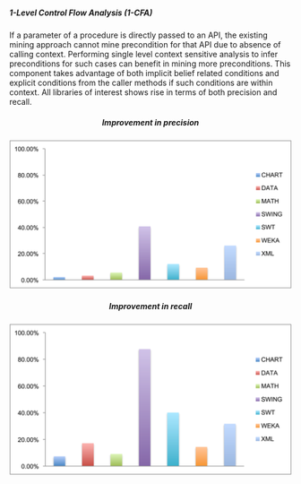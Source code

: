 ##### 1-Level Control Flow Analysis (1-CFA)
If a parameter of a procedure is directly passed to an API, the existing mining approach cannot mine precondition for that API due to absence of calling context. Performing single level context sensitive analysis to infer preconditions for such cases can benefit in mining more preconditions. This component takes advantage of both implicit belief related conditions and explicit conditions from the caller methods if such conditions are within context. All libraries of interest shows rise in terms of both precision and recall.

##### <div style="text-align: center">Improvement in precision</div>
<img src="IP_precision.png" />

##### <div style="text-align: center">Improvement in recall</div>
<img src="IP_recall.png" />
